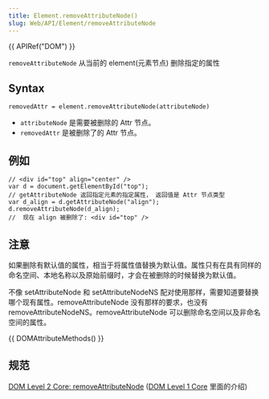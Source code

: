 ```yaml
---
title: Element.removeAttributeNode()
slug: Web/API/Element/removeAttributeNode
---
```


{{ APIRef("DOM") }}

`removeAttributeNode` 从当前的 element(元素节点) 删除指定的属性

## Syntax

```plain
removedAttr = element.removeAttributeNode(attributeNode)
```

- `attributeNode` 是需要被删除的 Attr 节点。
- `removedAttr` 是被删除了的 Attr 节点。

## 例如

```plain
// <div id="top" align="center" />
var d = document.getElementById("top");
// getAttributeNode 返回指定元素的指定属性， 返回值是 Attr 节点类型
var d_align = d.getAttributeNode("align");
d.removeAttributeNode(d_align);
//  现在 align 被删除了: <div id="top" />
```

## 注意

如果删除有默认值的属性，相当于将属性值替换为默认值。属性只有在具有同样的命名空间、本地名称以及原始前缀时，才会在被删除的时候替换为默认值。

不像 setAttributeNode 和 setAttributeNodeNS 配对使用那样，需要知道要替换哪个现有属性。removeAttributeNode 没有那样的要求，也没有 removeAttributeNodeNS。removeAttributeNode 可以删除命名空间以及非命名空间的属性。

{{ DOMAttributeMethods() }}

## 规范

[DOM Level 2 Core: removeAttributeNode](http://www.w3.org/TR/DOM-Level-2-Core/core.html#ID-D589198) ([DOM Level 1 Core](http://www.w3.org/TR/REC-DOM-Level-1/level-one-core.html#method-removeAttributeNode) 里面的介绍)
